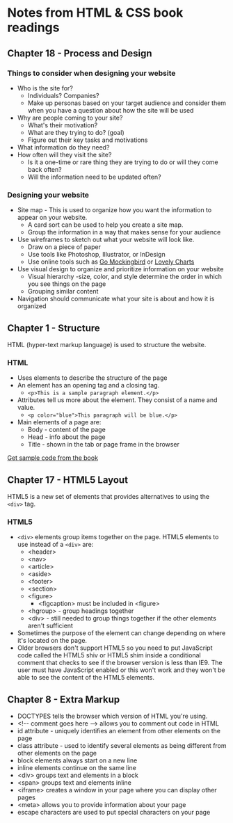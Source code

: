 # Notes from HTML & CSS book readings

## Chapter 18 - Process and Design

### Things to consider when designing your website

* Who is the site for?
    * Individuals? Companies?
    * Make up personas based on your target audience and consider them when you have a question about how the site will be used
* Why are people coming to your site?
    * What's their motivation?
    * What are they trying to do? (goal)
    * Figure out their key tasks and motivations
* What information do they need?
* How often will they visit the site?
    * Is it a one-time or rare thing they are trying to do or will they come back often?
    * Will the information need to be updated often?


### Designing your website

* Site map - This is used to organize how you want the information to appear on your website.
    * A card sort can be used to help you create a site map. 
    * Group the information in a way that makes sense for your audience
* Use wireframes to sketch out what your website will look like.
    * Draw on a piece of paper
    * Use tools like Photoshop, Illustrator, or InDesign
    * Use online tools such as [Go Mockingbird](http:gomockingbird.com) or [Lovely Charts](http:lovelycharts.com)
* Use visual design to organize and prioritize information on your website
    * Visual hierarchy -size, color, and style determine the order in which you see things on the page
    * Grouping similar content
* Navigation should communicate what your site is about and how it is organized


## Chapter 1 - Structure
HTML (hyper-text markup language) is used to structure the website.

### HTML
* Uses elements to describe the structure of the page
* An element has an opening tag and a closing tag. 
    * `<p>This is a sample paragraph element.</p>`
* Attributes tell us more about the element. They consist of a name and value.
    * `<p color="blue">This paragraph will be blue.</p>`
* Main elements of a page are:
    * Body - content of the page
    * Head - info about the page 
    * Title - shown in the tab or page frame in the browser 

[Get sample code from the book](www.htmlandcssbook.com/code/)

## Chapter 17 - HTML5 Layout

HTML5 is a new set of elements that provides alternatives to using the `<div>` tag.

### HTML5
* `<div>` elements group items together on the page. HTML5 elements to use instead of a `<div>` are:
    * \<header>
    * \<nav>
    * \<article>
    * \<aside>
    * \<footer>
    * \<section>
    * \<figure>
        * \<figcaption> must be included in \<figure>
    * \<hgroup> - group headings together
    * \<div> - still needed to group things together if the other elements aren't sufficient
* Sometimes the purpose of the element can change depending on where it's located on the page. 
* Older browsers don't support HTML5 so you need to put JavaScript code called the HTML5 shiv or HTML5 shim inside a conditional comment that checks to see if the browser version is less than IE9. The user must have JavaScript enabled or this won't work and they won't be able to see the content of the HTML5 elements.

## Chapter 8 - Extra Markup

* DOCTYPES tells the browser which version of HTML you're using.
* \<!-- comment goes here --> allows you to comment out code in HTML
* id attribute - uniquely identifies an element from other elements on the page
* class attribute - used to identify several elements as being different from other elements on the page
* block elements always start on a new line
* inline elements continue on the same line
* \<div> groups text and elements in a block
* \<span> groups text and elements inline
* \<iframe> creates a window in your page where you can display other pages
* \<meta> allows you to provide information about your page
*  escape characters are used to put special characters on your page 

